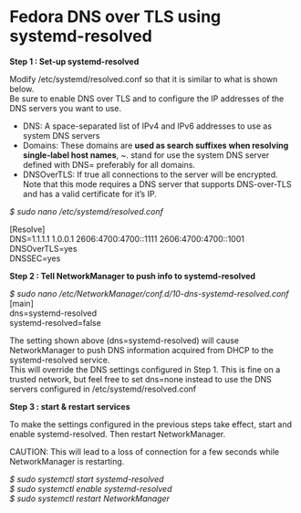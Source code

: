 # Fedora DNS over TLS using systemd-resolved</br>

**Step 1 : Set-up systemd-resolved**</br>

Modify /etc/systemd/resolved.conf so that it is similar to what is shown below.</br>
Be sure to enable DNS over TLS and to configure the IP addresses of the DNS servers you want to use.</br>

- DNS: A space-separated list of IPv4 and IPv6 addresses to use as system DNS servers</br>
- Domains: These domains are **used as search suffixes when resolving single-label host names**, ~. stand for use the system DNS server defined with DNS= preferably for all domains.</br>
- DNSOverTLS: If true all connections to the server will be encrypted. Note that this mode requires a DNS server that supports DNS-over-TLS and has a valid certificate for it’s IP.</br>

*$ sudo nano /etc/systemd/resolved.conf*</br>

[Resolve]</br>
DNS=1.1.1.1 1.0.0.1 2606:4700:4700::1111 2606:4700:4700::1001</br>
DNSOverTLS=yes</br>
DNSSEC=yes</br>

**Step 2 : Tell NetworkManager to push info to systemd-resolved**</br>

*$ sudo nano /etc/NetworkManager/conf.d/10-dns-systemd-resolved.conf*</br>
[main]</br>
dns=systemd-resolved</br>
systemd-resolved=false</br>

The setting shown above (dns=systemd-resolved) will cause NetworkManager to push DNS information acquired from DHCP to the systemd-resolved service.</br>
This will override the DNS settings configured in Step 1. This is fine on a trusted network, but feel free to set dns=none instead to use the DNS servers configured in /etc/systemd/resolved.conf</br>

**Step 3 : start & restart services**</br>

To make the settings configured in the previous steps take effect, start and enable systemd-resolved. Then restart NetworkManager.</br>

CAUTION: This will lead to a loss of connection for a few seconds while NetworkManager is restarting.</br>

*$ sudo systemctl start systemd-resolved</br>
$ sudo systemctl enable systemd-resolved</br>
$ sudo systemctl restart NetworkManager</br>*
